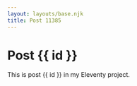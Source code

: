 ```yaml
---
layout: layouts/base.njk
title: Post 11385
---
```


# Post {{ id }}

This is post {{ id }} in my Eleventy project.
